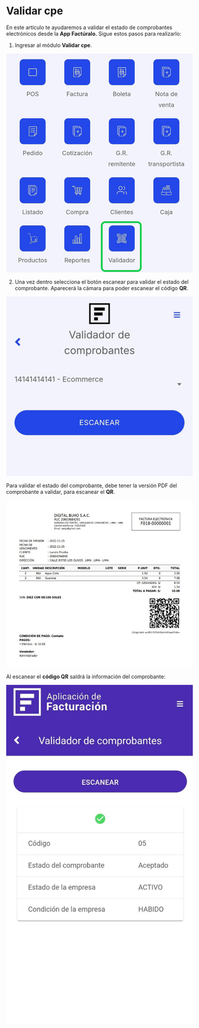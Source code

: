 # Validar cpe

En este artículo te ayudaremos a validar el estado de comprobantes electrónicos desde la **App Factúralo.** Sigue estos pasos para realizarlo:

1. Ingresar al módulo **Validar cpe**.

![Alt text](img/cpe1.jpg)

2. Una vez dentro selecciona el botón escanear para validar el estado del comprobante. Aparecerá la cámara para poder escanear el código **QR**.

![Alt text](img/cpe3.jpg)

Para validar el estado del comprobante, debe tener la versión PDF del comprobante a validar, para escanear el **QR**.

![Alt text](img/cpe2.jpg)

Al escanear el **código QR** saldrá la información del comprobante:

![Alt text](img/cpe5.jpg)

